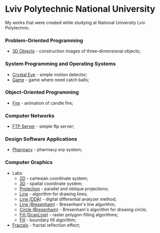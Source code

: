 # Lviv Polytechnic National University

My works that were created while studying at National University Lviv Polytechnic.

### Problem-Oriented Programming

- [3D Objects](Problem-Oriented_Programming/3D_Objects) - construction images of three-dimensional objects;

### System Programming and Operating Systems

- [Crystal Eye](System_Programming_and_Operating_Systems/Crystal-Eye) - simple motion detector;
- [Game](System_Programming_and_Operating_Systems/Game) - game where need catch balls;

### Object-Oriented Programming

- [Fire](Object-Oriented_Programming/Fire) - animation of candle fire;

### Computer Networks

- [FTP Server](Computer_Networks/FTP_Server) - simple ftp server;

### Design Software Applications

- [Pharmacy](Design_Software_Applications/Pharmacy) - pharmacy erp system;

### Computer Graphics

- Labs
    - [2D](Computer_Graphics/1_2D) - cartesian coordinate system;
    - [3D](Computer_Graphics/2_3D) - spatial coordinate system;
    - [Projection](Computer_Graphics/3_Projection) - parallel and oblique projections;
    - [Line](Computer_Graphics/4_Line) - algorithm for drawing lines;
    - [Line (DDA)](Computer_Graphics/5_Line_(DDA)) - digital differential analyzer method;
    - [Line (Bresenham)](Computer_Graphics/6_Line_(Bresenham)) - Bresenham's line algorithm;
    - [Circle (Bresenham)](Computer_Graphics/7_Circle_(Bresenham)) - Bresenham's algorithm for drawing circle;
    - [Fill (ScanLine)](Computer_Graphics/8_Fill_(ScanLine)) - raster polygon-filling algorithms;
    - [Fill](Computer_Graphics/9_Fill) - boundary fill algorithm;
- [Fractals](Computer_Graphics/Fractals) - fractal reflection effect;

